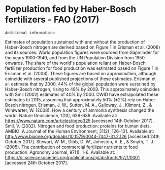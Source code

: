 # Population fed by Haber-Bosch fertilizers - FAO (2017)


	Additional information: 
Estimates of population sustained with and without the production of Haber-Bosch nitrogen are derived based on Figure 1 in Erisman et al. (2008) and its sources.
World population figures were sourced from Gapminder for the years 1900-1949, and from the UN Population Division from 1950 onwards.
The share of the world's population reliant on Haber-Bosch fertilizer production for food production was estimated based on Figure 1 in Erisman et al. (2008). These figures are based on approximation, although coincide with several published projections of these estimates. Erisman et al. estimate that by 2000, 44% of the global population were sustained by Haber-Bosch nitrogen, rising to 48% by 2008. This approximately coincides with Smil (2002) estimates of 40% by 2000. OWID have extrapolated these estimates to 2015, assuming that approximately 50% (±2%) rely on Haber-Bosch nitrogen.
Erisman, J. W., Sutton, M. A., Galloway, J., Klimont, Z., & Winiwarter, W. (2008). How a century of ammonia synthesis changed the world. Nature Geoscience, 1(10), 636-639. Available at: https://www.nature.com/articles/ngeo325 [accessed 14th October 2017].
Smil, V. (2002). Nitrogen and food production: proteins for human diets. AMBIO: A Journal of the Human Environment, 31(2), 126-131. Available at: http://www.bioone.org/doi/abs/10.1579/0044-7447-31.2.126 [accessed 24th October 2017].
Stewart, W. M., Dibb, D. W., Johnston, A. E., & Smyth, T. J. (2005). The contribution of commercial fertilizer nutrients to food production. Agronomy Journal, 97(1), 1-6. Available at: https://dl.sciencesocieties.org/publications/aj/abstracts/97/1/0001 [accessed 24th October 2017].

